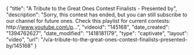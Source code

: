 {
    "title": "A Tribute to the Great Ones Contest Finalists - Presented by",
    "description": "Sorry, this contest has ended, but you can still subscribe to our channel for future ones. Check this playlist for current contests: http:\/\/www.youtube.com\/p...",
    "videoid": "145168",
    "date_created": "1394762627",
    "date_modified": "1418181179",
    "type": "captivate",
    "layout": "video",
    "url": "\/v\/a-tribute-to-the-great-ones-contest-finalists-presented-by\/145168"
}